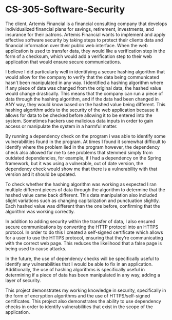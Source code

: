 # CS-305-Software-Security

The client, Artemis Financial is a financial consulting company that develops individualized financial plans for savings, retirement, investments, and insurance for their patrons. Artemis Financial wants to implement and apply effective software security by taking steps to protect their clients data and financial information over their public web interface. When the web application is used to transfer data, they would like a verification step in the form of a checksum, which would add a verification step to their web application that would ensure secure communications. 

I believe I did particularly well in identifying a secure hashing algorithm that would allow for the company to verify that the data being communicated hasn’t been manipulated in any way. I identified a hashing algorithm where if any piece of data was changed from the original data, the hashed value would change drastically. This means that the company can run a piece of data through the hashing algorithm, and if the data had been changed in ANY way, they would know based on the hashed value being different.
This hashing algorithm adds to the security of the web application because it allows for data to be checked before allowing it to be entered into the system. Sometimes hackers use malicious data inputs in order to gain access or manipulate the system in a harmful matter. 

By running a dependency check on the program i was able to identify some vulnerabilities found in the program. At times I found it somewhat difficult to identify where the problem lied in the program however, the dependency check also allowed for me to see problems that stemmed simply from outdated dependencies, for example, if I had a dependency on the Spring framework, but it was using a vulnerable, out of date version, the dependency check would show me that there is a vulnerability with that version and it should be updated. 

To check whether the hashing algorithm was working as expected I ran multiple different pieces of data through the algorithm to determine that the hashed value came back different. This data manipulation also included slight variations such as changing capitalization and punctuation slightly. Each hashed value was different than the one before, confirming that the algorithm was working correctly. 

In addition to adding security within the transfer of data, I also ensured secure communications by converting the HTTP protocol into an HTTPS protocol. In order to do this I created a self-signed certificate which allows for a user to use the HTTPS protocol, ensuring that they’re communicating with the correct web page. This reduces the likelihood that a false page is being used to cause attacks.

In the future, the use of dependency checks will be specifically useful to identify any vulnerabilities that I would be able to fix in an application. Additionally, the use of hashing algorithms is specifically useful in determining if a piece of data has been manipulated in any way, adding a layer of security.

This project demonstrates my working knowledge in security, specifically in the form of encryption algorithms and the use of HTTPS/self-signed certificates. This project also demonstrates the ability to use dependency checks in order to identify vulnerabilities that exist in the scope of the application.
